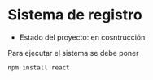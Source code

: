 <h1> Sistema de registro </h1>

- Estado del proyecto: en cosntrucción

Para ejecutar el sistema se debe poner 

```npm install react```
